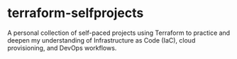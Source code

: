 # terraform-selfprojects
A personal collection of self-paced projects using Terraform to practice and deepen my understanding of Infrastructure as Code (IaC), cloud provisioning, and DevOps workflows.
